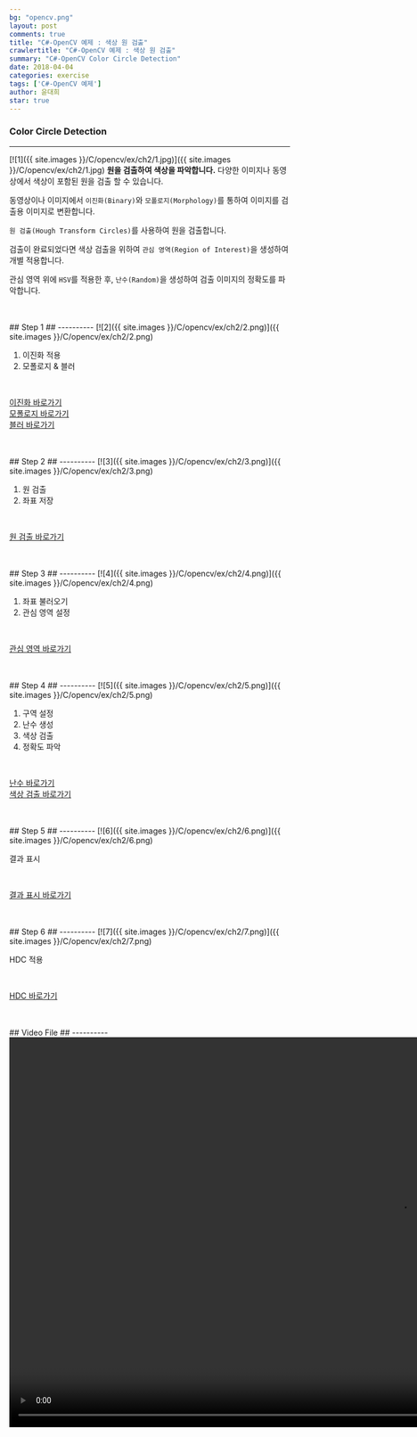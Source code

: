 ```yaml
---
bg: "opencv.png"
layout: post
comments: true
title: "C#-OpenCV 예제 : 색상 원 검출"
crawlertitle: "C#-OpenCV 예제 : 색상 원 검출"
summary: "C#-OpenCV Color Circle Detection"
date: 2018-04-04
categories: exercise
tags: ['C#-OpenCV 예제']
author: 윤대희
star: true
---
```


### Color Circle Detection  ###
----------
[![1]({{ site.images }}/C/opencv/ex/ch2/1.jpg)]({{ site.images }}/C/opencv/ex/ch2/1.jpg)
**원을 검출하여 색상을 파악합니다.** 다양한 이미지나 동영상에서 색상이 포함된 원을 검출 할 수 있습니다.

동영상이나 이미지에서 `이진화(Binary)`와 `모폴로지(Morphology)`를 통하여 이미지를 검출용 이미지로 변환합니다.

`원 검출(Hough Transform Circles)`를 사용하여 원을 검출합니다.

검출이 완료되었다면 색상 검출을 위하여 `관심 영역(Region of Interest)`을 생성하여 개별 적용합니다.

관심 영역 위에 `HSV`를 적용한 후, `난수(Random)`을 생성하여 검출 이미지의 정확도를 파악합니다.


<br>
<br>
## Step 1 ##
----------
[![2]({{ site.images }}/C/opencv/ex/ch2/2.png)]({{ site.images }}/C/opencv/ex/ch2/2.png)

<br>

1. 이진화 적용
2. 모폴로지 & 블러

<br>

[이진화 바로가기][12강] <br>
[모폴로지 바로가기][27강] <br>
[블러 바로가기][13강]

<br>
<br>
## Step 2 ##
----------
[![3]({{ site.images }}/C/opencv/ex/ch2/3.png)]({{ site.images }}/C/opencv/ex/ch2/3.png)

<br>

1. 원 검출
2. 좌표 저장

<br>

[원 검출 바로가기][26강]

<br>
<br>
## Step 3 ##
----------
[![4]({{ site.images }}/C/opencv/ex/ch2/4.png)]({{ site.images }}/C/opencv/ex/ch2/4.png)

<br>

1. 좌표 불러오기
2. 관심 영역 설정

<br>

[관심 영역 바로가기][9강]

<br>
<br>
## Step 4 ##
----------
[![5]({{ site.images }}/C/opencv/ex/ch2/5.png)]({{ site.images }}/C/opencv/ex/ch2/5.png)

<br>

1. 구역 설정
2. 난수 생성
3. 색상 검출
4. 정확도 파악

<br>

[난수 바로가기][27강-2] <br>
[색상 검출 바로가기][15강]

<br>
<br>
## Step 5 ##
----------
[![6]({{ site.images }}/C/opencv/ex/ch2/6.png)]({{ site.images }}/C/opencv/ex/ch2/6.png)

<br>

결과 표시

<br>

[결과 표시 바로가기][17강]

<br>
<br>
## Step 6 ##
----------
[![7]({{ site.images }}/C/opencv/ex/ch2/7.png)]({{ site.images }}/C/opencv/ex/ch2/7.png)

<br>

HDC 적용

<br>

[HDC 바로가기][36강]

<br>
<br>
## Video File ##
----------
<video src="{{ site.images }}/C/opencv/ex/ch2/git.mp4" autoplay loop controls height="700"></video>




<br>
<br>

[12강]: https://076923.github.io/posts/C-opencv-12/
[27강]: https://076923.github.io/posts/C-opencv-27/
[13강]: https://076923.github.io/posts/C-opencv-13/

[26강]: https://076923.github.io/posts/C-opencv-26/

[9강]: https://076923.github.io/posts/C-opencv-9/

[27강-2]: https://076923.github.io/posts/C-27/
[15강]: https://076923.github.io/posts/C-opencv-15/

[17강]: https://076923.github.io/posts/C-opencv-17/

[36강]: https://076923.github.io/posts/C-opencv-36/
